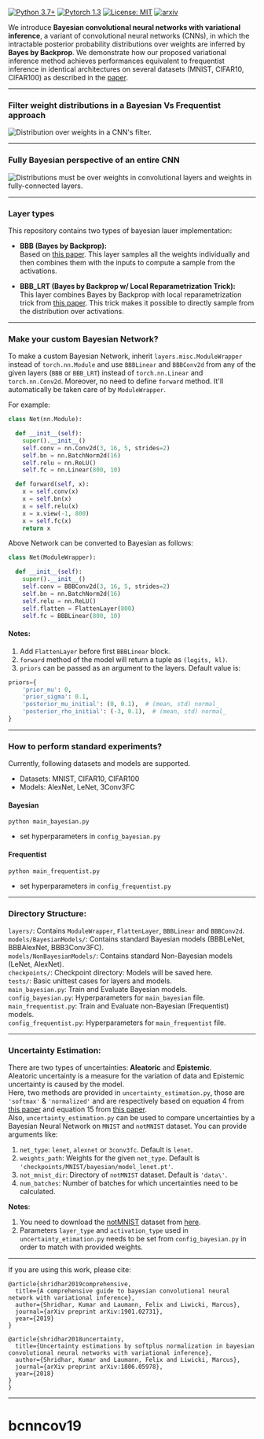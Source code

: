 
[![Python 3.7+](https://img.shields.io/badge/python-3.7+-blue.svg)](https://www.python.org/downloads/release/python-376/)
[![Pytorch 1.3](https://img.shields.io/badge/pytorch-1.3.1-blue.svg)](https://pytorch.org/)
[![License: MIT](https://img.shields.io/badge/License-MIT-yellow.svg)](https://github.com/kumar-shridhar/PyTorch-BayesianCNN/blob/master/LICENSE)
[![arxiv](https://img.shields.io/badge/stat.ML-arXiv%3A2002.02797-B31B1B.svg)](https://arxiv.org/abs/1901.02731)

We introduce **Bayesian convolutional neural networks with variational inference**, a variant of convolutional neural networks (CNNs), in which the intractable posterior probability distributions over weights are inferred by **Bayes by Backprop**. We demonstrate how our proposed variational inference method achieves performances equivalent to frequentist inference in identical architectures on several datasets (MNIST, CIFAR10, CIFAR100) as described in the [paper](https://arxiv.org/abs/1901.02731).

---------------------------------------------------------------------------------------------------------


### Filter weight distributions in a Bayesian Vs Frequentist approach

![Distribution over weights in a CNN's filter.](experiments/figures/BayesCNNwithdist.png)

---------------------------------------------------------------------------------------------------------

### Fully Bayesian perspective of an entire CNN

![Distributions must be over weights in convolutional layers and weights in fully-connected layers.](experiments/figures/CNNwithdist_git.png)

---------------------------------------------------------------------------------------------------------



### Layer types

This repository contains two types of bayesian lauer implementation:  
* **BBB (Bayes by Backprop):**  
  Based on [this paper](https://arxiv.org/abs/1505.05424). This layer samples all the weights individually and then combines them with the inputs to compute a sample from the activations.

* **BBB_LRT (Bayes by Backprop w/ Local Reparametrization Trick):**  
  This layer combines Bayes by Backprop with local reparametrization trick from [this paper](https://arxiv.org/abs/1506.02557). This trick makes it possible to directly sample from the distribution over activations.
---------------------------------------------------------------------------------------------------------



### Make your custom Bayesian Network?
To make a custom Bayesian Network, inherit `layers.misc.ModuleWrapper` instead of `torch.nn.Module` and use `BBBLinear` and `BBBConv2d` from any of the given layers (`BBB` or `BBB_LRT`) instead of `torch.nn.Linear` and `torch.nn.Conv2d`. Moreover, no need to define `forward` method. It'll automatically be taken care of by `ModuleWrapper`. 

For example:  
```python
class Net(nn.Module):

  def __init__(self):
    super().__init__()
    self.conv = nn.Conv2d(3, 16, 5, strides=2)
    self.bn = nn.BatchNorm2d(16)
    self.relu = nn.ReLU()
    self.fc = nn.Linear(800, 10)

  def forward(self, x):
    x = self.conv(x)
    x = self.bn(x)
    x = self.relu(x)
    x = x.view(-1, 800)
    x = self.fc(x)
    return x
```
Above Network can be converted to Bayesian as follows:
```python
class Net(ModuleWrapper):

  def __init__(self):
    super().__init__()
    self.conv = BBBConv2d(3, 16, 5, strides=2)
    self.bn = nn.BatchNorm2d(16)
    self.relu = nn.ReLU()
    self.flatten = FlattenLayer(800)
    self.fc = BBBLinear(800, 10)
```

#### Notes:
1. Add `FlattenLayer` before first `BBBLinear` block.  
2. `forward` method of the model will return a tuple as `(logits, kl)`.
3. `priors` can be passed as an argument to the layers. Default value is:  
```python
priors={
    'prior_mu': 0,
    'prior_sigma': 0.1,
    'posterior_mu_initial': (0, 0.1),  # (mean, std) normal_
    'posterior_rho_initial': (-3, 0.1),  # (mean, std) normal_
}
```

---------------------------------------------------------------------------------------------------------

### How to perform standard experiments?
Currently, following datasets and models are supported.  
* Datasets: MNIST, CIFAR10, CIFAR100  
* Models: AlexNet, LeNet, 3Conv3FC  

#### Bayesian

`python main_bayesian.py`
* set hyperparameters in `config_bayesian.py`


#### Frequentist

`python main_frequentist.py`
* set hyperparameters in `config_frequentist.py`

---------------------------------------------------------------------------------------------------------



### Directory Structure:
`layers/`:  Contains `ModuleWrapper`, `FlattenLayer`, `BBBLinear` and `BBBConv2d`.  
`models/BayesianModels/`: Contains standard Bayesian models (BBBLeNet, BBBAlexNet, BBB3Conv3FC).  
`models/NonBayesianModels/`: Contains standard Non-Bayesian models (LeNet, AlexNet).  
`checkpoints/`: Checkpoint directory: Models will be saved here.  
`tests/`: Basic unittest cases for layers and models.  
`main_bayesian.py`: Train and Evaluate Bayesian models.  
`config_bayesian.py`: Hyperparameters for `main_bayesian` file.  
`main_frequentist.py`: Train and Evaluate non-Bayesian (Frequentist) models.  
`config_frequentist.py`: Hyperparameters for `main_frequentist` file.  

---------------------------------------------------------------------------------------------------------



### Uncertainty Estimation:  
There are two types of uncertainties: **Aleatoric** and **Epistemic**.  
Aleatoric uncertainty is a measure for the variation of data and Epistemic uncertainty is caused by the model.  
Here, two methods are provided in `uncertainty_estimation.py`, those are `'softmax'` & `'normalized'` and are respectively based on equation 4 from [this paper](https://openreview.net/pdf?id=Sk_P2Q9sG) and equation 15 from [this paper](https://arxiv.org/pdf/1806.05978.pdf).  
Also, `uncertainty_estimation.py` can be used to compare uncertainties by a Bayesian Neural Network on `MNIST` and `notMNIST` dataset. You can provide arguments like:     
1. `net_type`: `lenet`, `alexnet` or `3conv3fc`. Default is `lenet`.   
2. `weights_path`: Weights for the given `net_type`. Default is `'checkpoints/MNIST/bayesian/model_lenet.pt'`.  
3. `not_mnist_dir`: Directory of `notMNIST` dataset. Default is `'data\'`. 
4. `num_batches`: Number of batches for which uncertainties need to be calculated.  

**Notes**:  
1. You need to download the [notMNIST](http://yaroslavvb.blogspot.com/2011/09/notmnist-dataset.html) dataset from [here](http://yaroslavvb.com/upload/notMNIST/notMNIST_small.tar.gz).  
2. Parameters `layer_type` and `activation_type` used in `uncertainty_etimation.py` needs to be set from `config_bayesian.py` in order to match with provided weights. 

---------------------------------------------------------------------------------------------------------



If you are using this work, please cite:

```
@article{shridhar2019comprehensive,
  title={A comprehensive guide to bayesian convolutional neural network with variational inference},
  author={Shridhar, Kumar and Laumann, Felix and Liwicki, Marcus},
  journal={arXiv preprint arXiv:1901.02731},
  year={2019}
}
```

```
@article{shridhar2018uncertainty,
  title={Uncertainty estimations by softplus normalization in bayesian convolutional neural networks with variational inference},
  author={Shridhar, Kumar and Laumann, Felix and Liwicki, Marcus},
  journal={arXiv preprint arXiv:1806.05978},
  year={2018}
}
}
```

--------------------------------------------------------------------------------------------------------
# bcnncov19
